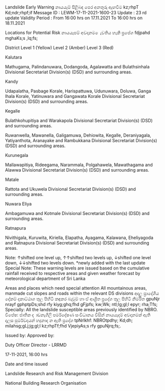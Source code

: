 Landslide Early Warning නායයෑම් පිළිබඳ පෙර අනතුරු ඇඟවීම kz;rhpT Kd;ndr;rhpf;if Message ID : LEWM-17-11-2021-1600-23 Update : 23 rd update Validity Period : From 16:00 hrs on 17.11.2021 To 16:00 hrs on 18.11.2021

Locations for Potential Risk නායයෑපම් අවදානම ෙැවතිය හැකි ප්‍රපේශ fdjpahd mghaKs;s ,lq;fs;

District Level 1 (Yellow) Level 2 (Amber) Level 3 (Red)

Kalutara

Mathugama, Palindanuwara, Dodangoda, Agalawatta and Bulathsinhala Divisional Secretariat Division(s) (DSD) and surrounding areas.

Kandy

Udapalatha, Pasbage Korale, Harispattuwa, Udunuwara, Doluwa, Ganga Ihala Korale, Yatinuwara and Gangawata Korale Divisional Secretariat Division(s) (DSD) and surrounding areas.

Kegalle

Bulathkohupitiya and Warakapola Divisional Secretariat Division(s) (DSD) and surrounding areas.

Ruwanwella, Mawanella, Galigamuwa, Dehiowita, Kegalle, Deraniyagala, Yatiyanthota, Aranayake and Rambukkana Divisional Secretariat Division(s) (DSD) and surrounding areas.

Kurunegala

Mallawapitiya, Rideegama, Narammala, Polgahawela, Mawathagama and Alawwa Divisional Secretariat Division(s) (DSD) and surrounding areas.

Matale

Rattota and Ukuwela Divisional Secretariat Division(s) (DSD) and surrounding areas.

Nuwara Eliya

Ambagamuwa and Kotmale Divisional Secretariat Division(s) (DSD) and surrounding areas.

Ratnapura

Nivithigala, Kuruwita, Kiriella, Elapatha, Ayagama, Kalawana, Eheliyagoda and Ratnapura Divisional Secretariat Division(s) (DSD) and surrounding areas.

Note: ↑shifted one level up, ↑↑shifted two levels up, ↓shifted one level down, ↓↓shifted two levels down. *newly added with the last update Special Note: These warning levels are issued based on the cumulative rainfall received to respective areas and given weather forecast by meteorological department of Sri Lanka

Areas and places which need special attention All mountainous areas, manmade cut slopes and roads within the relevant DS divisions අදාල ප්‍රාදේශීය දේකම් දකාට්ඨාශ තුල පිහිටි කඳුකර බෑවුම් හා ඒ ආශ්‍රිත ප්‍රදේශ තුල පිහිටි නිර්මිත gpuNjr nrayf gphptpDs;shd rfy kiyg;ghq;fhd gFjpfs; kw;Wk; ntl;lg;gl;l epyr; rha;Tfs; Specially: All the landslide susceptible areas previously identified by NBRO. විපේෂ: ජාතික ද ාඩනැගිලි පර්මදේෂණ සංවිධානය විසින් නායයෑදම් අවදානමක් ඇති දලස පුර්මවදයන් හදුනාද න ඇති ප්‍රදේශ tpNrlkhf: NBROtpdhy; Kd;dh; milahsg;gLj;jg;gl;l kz;rhpTf;fhd VjepiyAs;s rfy gpuNjrq;fs;.

Issued by: Approved by:

Duty Officer Director - LRRMD

17-11-2021, 16:00 hrs

Date and time issued

Landslide Research and Risk Management Division

National Building Research Organisation